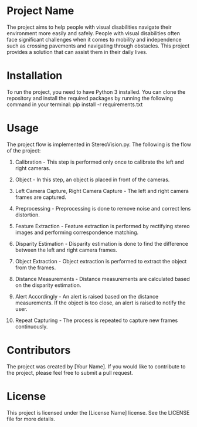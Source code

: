 # Project Name
The project aims to help people with visual disabilities navigate their environment more easily and safely. People with visual disabilities often face significant challenges when it comes to mobility and independence such as crossing pavements and navigating through obstacles. This project provides a solution that can assist them in their daily lives.

# Installation
To run the project, you need to have Python 3 installed. You can clone the repository and install the required packages by running the following command in your terminal: pip install -r requirements.txt

# Usage
The project flow is implemented in StereoVision.py. The following is the flow of the project:

1. Calibration - This step is performed only once to calibrate the left and right cameras.

2. Object - In this step, an object is placed in front of the cameras.

3. Left Camera Capture, Right Camera Capture - The left and right camera frames are captured.

4. Preprocessing - Preprocessing is done to remove noise and correct lens distortion.

5. Feature Extraction - Feature extraction is performed by rectifying stereo images and performing correspondence matching.

6. Disparity Estimation - Disparity estimation is done to find the difference between the left and right camera frames.

7. Object Extraction - Object extraction is performed to extract the object from the frames.

8. Distance Measurements - Distance measurements are calculated based on the disparity estimation.

9. Alert Accordingly - An alert is raised based on the distance measurements. If the object is too close, an alert is raised to notify the user.

10. Repeat Capturing - The process is repeated to capture new frames continuously.

# Contributors
The project was created by [Your Name]. If you would like to contribute to the project, please feel free to submit a pull request.

# License
This project is licensed under the [License Name] license. See the LICENSE file for more details.
